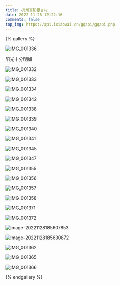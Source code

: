 ```yaml
---
title: 杭州富阳银杏村
date: 2022-11-28 12:22:16
comments: false
top_img: https://api.ixiaowai.cn/gqapi/gqapi.php
---
```




{% gallery %}

![IMG_001336](http://js.hnlyx.top/img/IMG_001336.jpg)

阳光十分明媚

![IMG_001332](http://js.hnlyx.top/img/IMG_001332.jpg)

![IMG_001333](http://js.hnlyx.top/img/IMG_001333.jpg)

![IMG_001334](http://js.hnlyx.top/img/IMG_001334.jpg)



![IMG_001342](http://js.hnlyx.top/img/IMG_001342.jpg)



![IMG_001338](http://js.hnlyx.top/img/IMG_001338.jpg)

![IMG_001339](http://js.hnlyx.top/img/IMG_001339.jpg)



![IMG_001340](http://js.hnlyx.top/img/IMG_001340.jpg)

![IMG_001341](http://js.hnlyx.top/img/IMG_001341.jpg)



![IMG_001345](http://js.hnlyx.top/img/IMG_001345.jpg)



![IMG_001347](http://js.hnlyx.top/img/IMG_001347.jpg)



![IMG_001355](http://js.hnlyx.top/img/IMG_001355.jpg)



![IMG_001356](http://js.hnlyx.top/img/IMG_001356.jpg)



![IMG_001357](http://js.hnlyx.top/img/IMG_001357.jpg)



![IMG_001358](http://js.hnlyx.top/img/IMG_001358.jpg)


![IMG_001371](http://js.hnlyx.top/img/IMG_001371.jpg)



![IMG_001372](http://js.hnlyx.top/img/IMG_001372.jpg)



![image-20221128185607853](http://js.hnlyx.top/img/image-20221128185607853.png)



![image-20221128185630872](http://js.hnlyx.top/img/image-20221128185630872.png)


![IMG_001362](http://js.hnlyx.top/img/IMG_001362.jpg)

![IMG_001365](http://js.hnlyx.top/img/IMG_001365.jpg)

![IMG_001366](http://js.hnlyx.top/img/IMG_001366.jpg)


{% endgallery %}